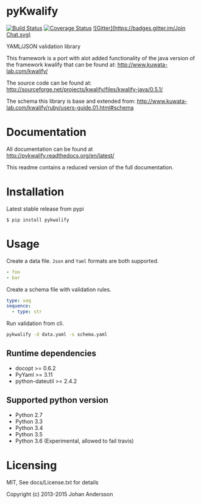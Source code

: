 # pyKwalify

[![Build Status](https://travis-ci.org/Grokzen/pykwalify.svg?branch=master)](https://travis-ci.org/Grokzen/pykwalify) [![Coverage Status](https://coveralls.io/repos/Grokzen/pykwalify/badge.png?branch=master)](https://coveralls.io/r/Grokzen/pykwalify)  [![Gitter](https://badges.gitter.im/Join Chat.svg)](https://gitter.im/Grokzen/pykwalify?utm_source=badge&utm_medium=badge&utm_campaign=pr-badge&utm_content=badge)


YAML/JSON validation library

This framework is a port with alot added functionality of the java version of the framework kwalify that can be found at: http://www.kuwata-lab.com/kwalify/

The source code can be found at: http://sourceforge.net/projects/kwalify/files/kwalify-java/0.5.1/

The schema this library is base and extended from: http://www.kuwata-lab.com/kwalify/ruby/users-guide.01.html#schema



# Documentation

All documentation can be found at http://pykwalify.readthedocs.org/en/latest/

This readme contains a reduced version of the full documentation.



# Installation

Latest stable release from pypi

```
$ pip install pykwalify
```



# Usage

Create a data file. `Json` and `Yaml` formats are both supported.

```yaml
- foo
- bar
```

Create a schema file with validation rules.

```yaml
type: seq
sequence:
  - type: str
```

Run validation from cli.

```bash
pykwalify -d data.yaml -s schema.yaml
```



## Runtime dependencies

 - docopt >= 0.6.2
 - PyYaml >= 3.11
 - python-dateutil >= 2.4.2


## Supported python version

 - Python 2.7
 - Python 3.3
 - Python 3.4
 - Python 3.5
 - Python 3.6 (Experimental, allowed to fail travis)



# Licensing

MIT, See docs/License.txt for details

Copyright (c) 2013-2015 Johan Andersson
